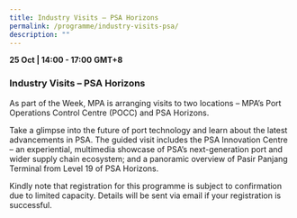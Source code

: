 ```yaml
---
title: Industry Visits – PSA Horizons
permalink: /programme/industry-visits-psa/
description: ""
---
```

<div>
 <b>25 Oct | 14:00 - 17:00</b>&nbsp;<b>GMT+8</b>
  <h3>Industry Visits – PSA Horizons</h3>
	<p>As part of the Week, MPA is arranging visits to two locations – MPA’s Port Operations Control Centre (POCC) and PSA Horizons.</p>
	<p>Take a glimpse into the future of port technology and learn about the latest advancements in PSA. The guided visit includes the PSA Innovation Centre – an experiential, multimedia showcase of PSA’s next-generation port and wider supply chain ecosystem; and a panoramic overview of Pasir Panjang Terminal from Level 19 of PSA Horizons.</p>
	<p>Kindly note that registration for this programme is subject to confirmation due to limited capacity. Details will be sent via email if your registration is successful.</p>
</div>



<style type="text/css"> 

	
	hr.my-3{
margin-top: 0.75rem;	
	}

    .is-left{
      text-align: left;
    }
    .content h4{
      font-weight: 500; 
      color: #337B9A !important;
      margin-top: 1rem;
    }
    .bg-light {
      background-color: #fff !important;
      box-shadow: 5px 5px 5px 5px rgb(215 215 215), -5px 0 6px -4px rgb(215 215 215);
    }
    .p-4 {
      padding: 1.5rem!important;
    }
  .content a {text-decoration:none;}
	.content h3 { margin-top: 1rem;}
</style>